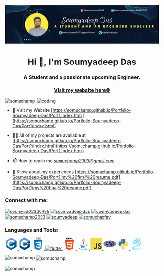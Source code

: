 ![logo](https://github.com/Somuchamp/Somuchamp/blob/main/somu.png)
<h1 align="center">Hi 👋, I'm Soumyadeep Das</h1>
<h3 align="center">A Student and a passionate upcoming Engineer.</h3>
<h3 align="center"><a href="https://somuchamp.github.io/Portfolio-Soumyadeep-Das/Port1/index.html](https://somuchamp.github.io/Portfolio-Soumyadeep-Das/Port1/index.html">Visit my website here🌐</a></h3>
<img align="right" alt="coding" width="400" src="https://encrypted-tbn0.gstatic.com/images?q=tbn:ANd9GcTIrOCDpVQlw2KFpiitRJUJHN1rDRGRbNTk0Q&s">

<p align="left"> <img src="https://komarev.com/ghpvc/?username=somuchamp&label=Profile%20views&color=0e75b6&style=flat" alt="somuchamp" /> </p>

- 🔭 Visit my Website [https://somuchamp.github.io/Portfolio-Soumyadeep-Das/Port1/index.html](https://somuchamp.github.io/Portfolio-Soumyadeep-Das/Port1/index.html)

- 👨‍💻 All of my projects are available at [https://somuchamp.github.io/Portfolio-Soumyadeep-Das/Port1/index.html](https://somuchamp.github.io/Portfolio-Soumyadeep-Das/Port1/index.html)

- 📫 How to reach me *somuchamp2003@gmail.com*

- 📄 Know about my experiences [https://somuchamp.github.io/Portfolio-Soumyadeep-Das/Port1/my%20final%20resume.pdf](https://somuchamp.github.io/Portfolio-Soumyadeep-Das/Port1/my%20final%20resume.pdf)

<h3 align="left">Connect with me:</h3>
<p align="left">
<a href="https://twitter.com/soumyad02320455" target="blank"><img align="center" src="https://raw.githubusercontent.com/rahuldkjain/github-profile-readme-generator/master/src/images/icons/Social/twitter.svg" alt="soumyad02320455" height="30" width="40" /></a>
<a href="https://www.linkedin.com/in/soumyadeep-das-2a0419252/" target="blank"><img align="center" src="https://raw.githubusercontent.com/rahuldkjain/github-profile-readme-generator/master/src/images/icons/Social/linked-in-alt.svg" alt="soumyadeep das" height="30" width="40" /></a>
<a href="https://fb.com/soumyadeep das" target="blank"><img align="center" src="https://raw.githubusercontent.com/rahuldkjain/github-profile-readme-generator/master/src/images/icons/Social/facebook.svg" alt="soumyadeep das" height="30" width="40" /></a>
<a href="https://instagram.com/somuchamp2003" target="blank"><img align="center" src="https://raw.githubusercontent.com/rahuldkjain/github-profile-readme-generator/master/src/images/icons/Social/instagram.svg" alt="somuchamp2003" height="30" width="40" /></a>
<a href="https://www.codechef.com/users/soumyadeep" target="blank"><img align="center" src="https://cdn.jsdelivr.net/npm/simple-icons@3.1.0/icons/codechef.svg" alt="soumyadeep" height="30" width="40" /></a>
<a href="https://auth.geeksforgeeks.org/user/somuchacfav" target="blank"><img align="center" src="https://raw.githubusercontent.com/rahuldkjain/github-profile-readme-generator/master/src/images/icons/Social/geeks-for-geeks.svg" alt="somuchacfav" height="30" width="40" /></a>
</p>

<h3 align="left">Languages and Tools:</h3>
<p align="left"> <a href="https://www.cprogramming.com/" target="_blank" rel="noreferrer"> <img src="https://raw.githubusercontent.com/devicons/devicon/master/icons/c/c-original.svg" alt="c" width="40" height="40"/> </a> <a href="https://www.w3schools.com/cpp/" target="_blank" rel="noreferrer"> <img src="https://raw.githubusercontent.com/devicons/devicon/master/icons/cplusplus/cplusplus-original.svg" alt="cplusplus" width="40" height="40"/> </a> <a href="https://www.w3schools.com/css/" target="_blank" rel="noreferrer"> <img src="https://raw.githubusercontent.com/devicons/devicon/master/icons/css3/css3-original-wordmark.svg" alt="css3" width="40" height="40"/> </a> <a href="https://flutter.dev" target="_blank" rel="noreferrer"> <img src="https://www.vectorlogo.zone/logos/flutterio/flutterio-icon.svg" alt="flutter" width="40" height="40"/> </a> <a href="https://www.w3.org/html/" target="_blank" rel="noreferrer"> <img src="https://raw.githubusercontent.com/devicons/devicon/master/icons/html5/html5-original-wordmark.svg" alt="html5" width="40" height="40"/> </a> <a href="https://www.java.com" target="_blank" rel="noreferrer"> <img src="https://raw.githubusercontent.com/devicons/devicon/master/icons/java/java-original.svg" alt="java" width="40" height="40"/> </a> <a href="https://developer.mozilla.org/en-US/docs/Web/JavaScript" target="_blank" rel="noreferrer"> <img src="https://raw.githubusercontent.com/devicons/devicon/master/icons/javascript/javascript-original.svg" alt="javascript" width="40" height="40"/> </a> <a href="https://www.php.net" target="_blank" rel="noreferrer"> <img src="https://raw.githubusercontent.com/devicons/devicon/master/icons/php/php-original.svg" alt="php" width="40" height="40"/> </a> <a href="https://www.python.org" target="_blank" rel="noreferrer"> <img src="https://raw.githubusercontent.com/devicons/devicon/master/icons/python/python-original.svg" alt="python" width="40" height="40"/> </a> <a href="https://reactjs.org/" target="_blank" rel="noreferrer"> <img src="https://raw.githubusercontent.com/devicons/devicon/master/icons/react/react-original-wordmark.svg" alt="react" width="40" height="40"/> </a> </p>

<p><img align="left" src="https://github-readme-stats.vercel.app/api/top-langs?username=somuchamp&show_icons=true&locale=en&layout=compact" alt="somuchamp" /></p>

<p>&nbsp;<img align="center" src="https://github-readme-stats.vercel.app/api?username=somuchamp&show_icons=true&locale=en" alt="somuchamp" /></p>

<p><img align="center" src="https://github-readme-streak-stats.herokuapp.com/?user=somuchamp&" alt="somuchamp" /></p>
